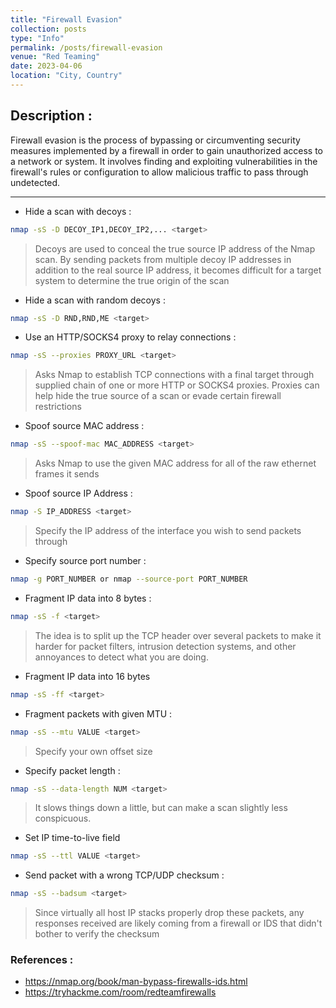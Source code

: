 ```yaml
---
title: "Firewall Evasion"
collection: posts
type: "Info"
permalink: /posts/firewall-evasion
venue: "Red Teaming"
date: 2023-04-06
location: "City, Country"
---
```


## Description : 

Firewall evasion is the process of bypassing or circumventing security measures implemented by a firewall in order to gain unauthorized access to a network or system. It involves finding and exploiting vulnerabilities in the firewall's rules or configuration to allow malicious traffic to pass through undetected.

---

* Hide a scan with decoys :

```bash
nmap -sS -D DECOY_IP1,DECOY_IP2,... <target>
```

> Decoys are used to conceal the true source IP address of the Nmap scan. By sending packets from multiple decoy IP addresses in addition to the real source IP address, it becomes difficult for a target system to determine the true origin of the scan

* Hide a scan with random decoys : 

```bash
nmap -sS -D RND,RND,ME <target>
```

* Use an HTTP/SOCKS4 proxy to relay connections : 

```bash
nmap -sS --proxies PROXY_URL <target>
```

> Asks Nmap to establish TCP connections with a final target through supplied chain of one or more HTTP or SOCKS4 proxies. Proxies can help hide the true source of a scan or evade certain firewall restrictions

* Spoof source MAC address :

```bash
nmap -sS --spoof-mac MAC_ADDRESS <target>
```

> Asks Nmap to use the given MAC address for all of the raw ethernet frames it sends

* Spoof source IP Address :

```bash
nmap -S IP_ADDRESS <target>
```

> Specify the IP address of the interface you wish to send packets through

* Specify source port number : 

```bash
nmap -g PORT_NUMBER or nmap --source-port PORT_NUMBER
``` 

* Fragment IP data into 8 bytes :

```bash
nmap -sS -f <target>
```

>The idea is to split up the TCP header over several packets to make it harder for packet filters, intrusion detection systems, and other annoyances to detect what you are doing.

* Fragment IP data into 16 bytes

```bash
nmap -sS -ff <target>
```

* Fragment packets with given MTU :

```bash
nmap -sS --mtu VALUE <target>
```

> Specify your own offset size


* Specify packet length :

```bash
nmap -sS --data-length NUM <target>
```

> It slows things down a little, but can make a scan slightly less conspicuous.

* Set IP time-to-live field

```bash
nmap -sS --ttl VALUE <target>
```

* Send packet with a wrong TCP/UDP checksum :

```bash
nmap -sS --badsum <target>
```

> Since virtually all host IP stacks properly drop these packets, any responses received are likely coming from a firewall or IDS that didn't bother to verify the checksum


### References : 
* https://nmap.org/book/man-bypass-firewalls-ids.html
* https://tryhackme.com/room/redteamfirewalls
